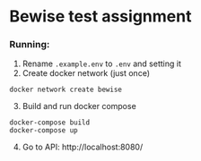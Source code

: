 # Bewise test assignment

### Running:
1. Rename `.example.env` to `.env` and setting it
2. Create docker network (just once)
```
docker network create bewise
```
3. Build and run docker compose
```
docker-compose build
docker-compose up
```
4. Go to API: http://localhost:8080/
